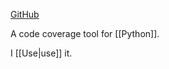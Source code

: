 [GitHub](https://github.com/nedbat/coveragepy)

A code coverage tool for [[Python]].

I [[Use|use]] it.
